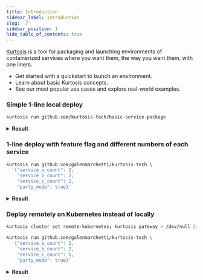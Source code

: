 ```yaml
---
title: Introduction
sidebar_label: Introduction
slug: '/'
sidebar_position: 1
hide_table_of_contents: true
---
```


[Kurtosis](https://github.com/kurtosis-tech/kurtosis) is a tool for packaging and launching environments of containerized services where you want them, the way you want them, with one liners.

- Get started with a quickstart to launch an environment.
- Learn about basic Kurtosis concepts.
- See our most popular use cases and explore real-world examples.

### Simple 1-line local deploy

```bash
kurtosis run github.com/kurtosis-tech/basic-service-package
```

<details><summary><b>Result</b></summary>

*CLI Output*

![basic-service-default-output.png](/img/home/basic-service-default-output.png)

*Example Service C UI, mapped locally*

![service-c-default.png](/img/home/service-c-default.png)
 
</details>

### 1-line deploy with feature flag and different numbers of each service

```bash
kurtosis run github.com/galenmarchetti/kurtosis-tech \
  '{"service_a_count": 2, 
    "service_b_count": 2, 
    "service_c_count": 1,
    "party_mode": true}'
```

<details><summary><b>Result</b></summary>

*CLI Output*

![basic-service-modified-cli-output.png](/img/home/basic-service-modified-cli-output.png)

*Example Service C UI, mapped locally*

![service-c-partying.png](/img/home/service-c-partying.png)
 
</details>

### Deploy remotely on Kubernetes instead of locally

```bash
kurtosis cluster set remote-kubernetes; kurtosis gateway > /dev/null 2>&1 &
```
```bash
kurtosis run github.com/galenmarchetti/kurtosis-tech \
  '{"service_a_count": 2, 
    "service_b_count": 2, 
    "service_c_count": 1,
    "party_mode": true}'
```

<details><summary><b>Result</b></summary>

**Note:** The experience on remote k8s is the same as local docker.

*CLI Output*

![basic-service-modified-cli-output.png](/img/home/basic-service-modified-cli-output.png)

*Example Service C UI, mapped locally*

![service-c-partying.png](/img/home/service-c-partying.png)
 
</details>